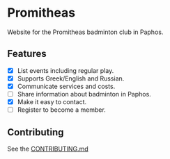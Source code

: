 # Promitheas

Website for the Promitheas badminton club in Paphos.


## Features

- [x] List events including regular play.
- [x] Supports Greek/English and Russian.
- [x] Communicate services and costs.
- [ ] Share information about badminton in Paphos.
- [x] Make it easy to contact.
- [ ] Register to become a member.

## Contributing

See the [CONTRIBUTING.md][contributing]

[contributing]:./CONTRIBUTING.md
